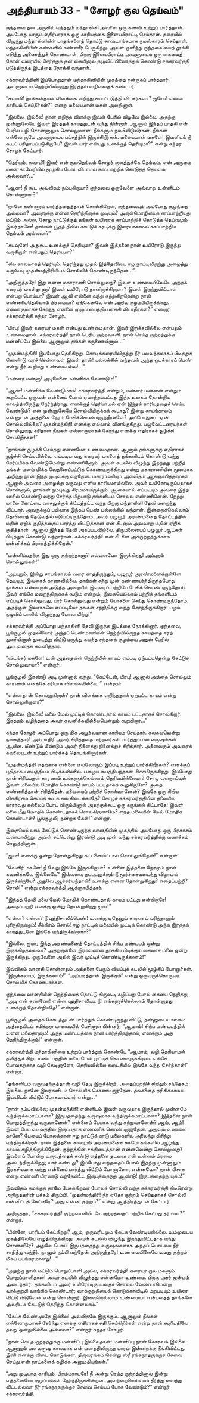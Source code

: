 # அத்தியாயம் 33 - "சோழர் குல தெய்வம்"

குந்தவை தன் அருகில் வந்ததும் மந்தாகினி அவளை ஒரு கணம் உற்றுப் பார்த்தாள். அப்போது யாரும் எதிர்பாராத ஒரு காரியத்தை இளையபிராட்டி செய்தாள். தரையில் விழுந்து மந்தாகினியின் பாதங்களைத் தொட்டு சாஷ்டாங்கமாக நமஸ்காரம் செய்தாள். மந்தாகினியின் கண்களில் கண்ணீர் பெருகிற்று. அவள் குனிந்து குந்தவையைத் தூக்கி எடுத்து அணைத்துக் கொண்டாள். பிறகு இளையபிராட்டி அவளுடைய ஒரு கையைத் தோள் வரையில் சேர்த்துத் தன் கையினால் தழுவிப் பிணைத்துக் கொண்டு சக்கரவர்த்தி படுத்திருந்த இடத்தை நோக்கி வந்தாள்.

சக்கரவர்த்தினி இப்போதுதான் மந்தாகினியின் முகத்தை நன்றாகப் பார்த்தார். அவளுடைய நெற்றியிலிருந்து இரத்தம் வழிவதைக் கண்டார்.

&#8220;சுவாமி! தாங்கள்தான் விளக்கை எறிந்து காயப்படுத்தி விட்டீர்களா? ஐயோ! என்ன காரியம் செய்தீர்கள்?&#8221; என்று மலையமான் மகள் அலறினாள்.

&#8220;இல்லை, இல்லை! நான் எறிந்த விளக்கு இவள் பேரில் விழவே இல்லை. அதற்கு முன்னாலேயே இவள் இரத்தக் காயத்துடன் வந்து நின்றாள். ஆனால் இந்தப் பாதகி என் பேரில் பழி சொன்னாலும் சொல்லுவாள்! நீங்களும் நம்பிவிடுவீர்கள். நீங்கள் எல்லோருமே அவளுடைய பட்சத்தில் இருக்கிறீர்கள். மலையமான் மகளே! இவளிடம் நீ கூடப் பரிதாபப்படுகிறாயே? இவள் யார் என்பது உனக்குத் தெரியுமா?&#8221; என்று சுந்தர சோழர் கேட்டார்.

&#8220;தெரியும், சுவாமி! இவர் என் குலதெய்வம் சோழர் குலத்துக்கே தெய்வம். என் அருமை மகன் காவேரியில் மூழ்கிப் போய் விடாமல் காப்பாற்றிக் கொடுத்த தெய்வம் அல்லவா?&#8230;&#8221;

&#8220;ஆகா! நீ கூட அவ்விதம் நம்புகிறாயா? குந்தவை ஒருவேளை அவ்வாறு உன்னிடம் சொன்னாளா?&#8221;

&#8220;நானே கண்ணால் பார்த்ததைத்தான் சொல்கிறேன், குந்தவையும் அப்போது குழந்தை அல்லவா? அவளுக்கு என்ன தெரிந்திருக்க முடியும்? அருள்மொழியைக் காப்பாற்றியது மட்டும் அல்ல, சோழ நாட்டுக்குத் தங்கள் உயிரைக் காப்பாற்றிக் கொடுத்த தெய்வமும் இவர்தானே! தாங்கள் பூதத் தீவில் காட்டுக் கரடிக்கு இரையாகாமல் காப்பாற்றிய தெய்வம் அல்லவா?&#8221;

&#8220;கடவுளே! அதுகூட உனக்குத் தெரியுமா? இவள் இத்தனை நாள் உயிரோடு இருந்து வருகிறாள் என்பதும் தெரியுமா?&#8221;

&#8220;சில காலமாகத் தெரியும். தெரிந்தது முதல் இத்தேவியை ஈழ நாட்டிலிருந்து அழைத்து வரும்படி முதன்மந்திரியிடம் சொல்லிக் கொண்டிருந்தேன்&#8230;&#8221;

&#8220;அநிருத்தரே! இது என்ன மகாராணி சொல்லுவது? இவள் உண்மையிலேயே அந்தக் கரையர் மகள்தானா? இவள் உயிரோடு தானிருக்கிறாளா? இவள் இறந்துவிட்டாள் என்பது பொய்யா? இவள் ஆவி என்னை வந்து சுற்றுகிறதென்று நான் எண்ணியதெல்லாம் பிரமையா? ஏற்கெனவே என் அறிவு குழம்பியிருக்கிறது. எல்லாருமாகச் சேர்ந்து என்னை முழுப் பைத்தியமாக்கி விடாதீர்கள்?&#8221; என்றார் சக்கரவர்த்தி சுந்தர சோழர்.

&#8220;பிரபு! இவர் கரையர் மகள் என்பது உண்மைதான். இவர் இறக்கவில்லை என்பதும் உண்மைதான். சக்கரவர்த்தி! நான் பெரிய குற்றவாளி. நான் செய்த குற்றத்துக்கு மன்னிப்பே இல்லை ஆனாலும் தங்கள் கருணையினால்&#8230;&#8221;

&#8220;முதன்மந்திரி! இப்போது தெரிகிறது, கோடிக்கரையிலிருந்து நீர் பலவந்தமாகப் பிடித்துக் கொண்டு வரச் சென்னவள் இவள் தான்! பல்லக்கில் வந்தவள் அந்த ஓடக்காரப் பெண் என்று நீர் கூறியது உண்மையல்ல!&#8230;&#8221;

&#8220;மன்னர் மன்னா! அடியேனை மன்னிக்க வேண்டும்!&#8221;

&#8220;ஆகா! மன்னிக்க வேண்டுமாம்! சக்கரவர்த்தி என்றும், மன்னர் மன்னன் என்றும் கூறப்பட்ட ஒருவன் என்னைப் போல் ஏமாற்றப்பட்டது இந்த உலகம் தோன்றிய காலத்திலிருந்து நேர்ந்திராது. எனக்குத் தெரியாமல் ஏன் இந்தக் காரியத்தைச் செய்ய வேண்டும்? ஏன் முன்னாலேயே சொல்லியிருக்கக் கூடாது? இன்று சாயங்காலம் என்னுடன் அத்தனை நேரம் பேசிக்கொண்டிருந்தீர்களே? அப்போதுகூட ஏன் சொல்லவில்லை? முதன்மந்திரி! எனக்கு எல்லாம் விளங்குகிறது. பழுவேட்டரையர்கள் சொல்லுவது சரிதான் நீங்கள் எல்லாருமாகச் சேர்ந்து எனக்கு எதிராகச் சூழ்ச்சி செய்கிறீர்கள்!&#8221;

&#8220;நாங்கள் சூழ்ச்சி செய்தது என்னமோ உண்மைதான். ஆனால் தங்களுக்கு எதிராகச் சூழ்ச்சி செய்யவில்லை. எப்படியாவது கரையர் மகளைத் தங்களிடம் கொண்டு வந்து சேர்ப்பிக்க வேண்டுமென்று எண்ணினோம். அவள் கடலில் விழுந்து இறந்தது பற்றித் தங்கள் மனம் மிக்க வேதனைப்பட்டுக் கொண்டிருக்கிறது என்று மகாராணியின் மூலமாக அறிந்து நான் இந்த முடிவுக்கு வந்தேன். மகாராணியும் அவ்விதம் ஆக்ஞாபித்தார்கள். ஆனால் அவரை அழைத்து வருவது எளிய காரியமாயில்லை. அவர் உயிரோடிருப்பதாகச் சொன்னால், தாங்கள் நம்புவது சிரமமாயிருக்கும். ஆகையால் எப்படியும் அவரை இந்த ஊரில் கொண்டு வந்து சேர்த்த பிற்பாடு தங்களிடம் சொல்ல எண்ணினேன். நேற்று மாலை கோட்டை வாசலுக்குக் கிட்டத்தட்ட வந்த பிறகு மந்தாகினி தேவி மறைந்து விட்டார். அவருக்குப் பதிலாக இந்தப் பெண் பல்லக்கில் வந்தாள். இன்றைக்கெல்லாம் தேவியைத் தேடுவதில் ஈடுபட்டிருந்தோம். அவர் பழுவூர் அரண்மனைத் தோட்டத்தின் மதிள் ஏறிக் குதித்ததைப் பார்த்து விட்டுத்தான் என் சீடனும் அவ்வாறு மதிள் ஏறிக் குதித்தான். ஆனால் இந்தத் தேவி அகப்படவில்லை. திருமலையைப் பழுவூர் ஆட்கள் பிடித்துக் கொண்டு வந்தார்கள். சக்கரவர்த்தி! என் சீடனை அக்குற்றத்துக்காக மன்னிக்கப் பிரார்த்திக்கிறேன்.&#8221;

&#8220;மன்னிப்பதற்கு இது ஒரு குற்றந்தானா? எவ்வளவோ இருக்கிறது! அப்புறம் சொல்லுங்கள்!&#8221;

&#8220;அப்புறம், இன்று சாயங்காலம் வரை காத்திருந்தும், பழுவூர் அரண்மனைக்குள்ளே தேடியும், இவரைக் காணவில்லை. தாங்கள் சற்று முன் கண்ணயர்ந்திருந்தபோது நாங்கள் எல்லாரும் அடுத்த அறையில் இவரைப் பற்றியே பேசிக் கொண்டிருந்தோம். இவர் எங்கே மறைந்திருக்கக் கூடும் என்றும், இதையெல்லாம் பற்றித் தங்களிடம் எப்படிச் சொல்லுவது, யார் சொல்லுவது என்றும் யோசனை செய்து கொண்டிருந்தோம். அதற்குள் இவராகவே எப்படியோ தங்கள் சந்நிதிக்கு வந்து சேர்ந்திருக்கிறார். பழம் நழுவிப் பாலில் விழுந்தது போலாயிற்று!&#8221;

சக்கரவர்த்தி அப்போது மந்தாகினி தேவி இருந்த இடத்தை நோக்கினார். குந்தவை, பூங்குழலி முதலியோர் அந்தப் பெண்மணியின் நெற்றியிலிருந்த காயத்தை ஈரத் துணியினால் துடைத்து விட்டு மருந்து கலந்த சந்தனக் குழம்பை அதன் பேரில் அப்புவதைக் கவனித்தார்.

&#8220;விடங்கர் மகளே! உன் அத்தையின் நெற்றியில் காயம் எப்படி ஏற்பட்டதென்று கேட்டுச் சொல்லுவாயா?&#8221; என்றார்.

பூங்குழலி இரண்டு அடி முன்னால் வந்து, &#8220;கேட்டேன், பிரபு! ஆனால் அத்தை சொல்லும் காரணம் எனக்கே சரியாக விளங்கவில்லை..&#8221; என்றாள்.

&#8220;என்னதான் சொல்லுகிறாள்? நான் விளக்கை எறிந்ததால் ஏற்பட்ட காயம் என்று சொல்லுகிறாளா?&#8221;

&#8220;இல்லை, இல்லை! மலை மேல் முட்டிக் கொண்டதால் காயம் பட்டதாகச் சொல்கிறார். இரத்தம் வழிந்ததை அவர் கவனிக்கவில்லையென்றும் கூறுகிறார்&#8230;&#8221;

சுந்தர சோழர் அப்போது ஒரு மிக அபூர்வமான காரியம் செய்தார். கலகலவென்று நகைத்தார்! அம்மாதிரி அவர் சிரித்ததை மற்றவர்கள் பார்த்துப் பல வருஷங்கள் ஆயின. மீண்டும் மீண்டும் அவர் நினைத்து நினைத்துச் சிரித்தார். அனைவரும் அவரைக் கவலையுடன் உற்றுப் பார்க்கத் தொடங்கினார்கள்.

&#8220;முதன்மந்திரி எதற்காக என்னை எல்லோரும் இப்படி உற்றுப் பார்க்கிறீர்கள்? எனக்குப் புதிதாகப் பைத்தியம் பிடிக்கவில்லை. பழைய பைத்தியந்தான் மிச்சமிருக்கிறது. இப்போது நான் சிரிப்பதன் காரணம் உங்களுக்கெல்லாம் தெரியவில்லையா? சோழ வளநாட்டில் இவள் மலையில் மோதிக் கொண்டு காயம் பட்டதாகக் கூறுகிறாளே? அதை எண்ணித்தான் சிரித்தேன். மலையைப் பற்றிச் சொல்வானேன்? இங்கே ஒரு சிறிய விக்கிரகம் செய்யக் கூடக் கல் கிடைக்காதே? சோழச் சக்கரவர்த்தியின் தலையில் யாராவது கல்லைப் போட விரும்பினால் அதற்குக்கூட ஒரு கருங்கல் கிட்டாதே! இவள் மலை மீது மோதிக் கொண்டதாகச் சொல்கிறாளாமே? எந்த மலையின் மேல் மோதிக் கொண்டாள்? பூங்குழலி, நன்றாக கேள்!&#8221; என்றார்.

இதையெல்லாம் கேட்டுக் கொண்டிருந்த வானதியின் முகத்தில் அப்போது ஒரு பிரகாசம் உண்டாயிற்று. அவள் சட்டென்று இரண்டு அடி முன் வந்து சக்கரவர்த்திக்கு வணக்கம் செலுத்தினாள்.

&#8220;ஐயா! எனக்கு ஒன்று தோன்றுகிறது கட்டளையிட்டால் சொல்லுகிறேன்!&#8221; என்றாள்.

&#8220;வேளிர் மகளே! நீ வேறு இங்கே இருக்கிறாயா? உன்னை இத்தனை நேரமும் நான் கவனிக்கவே இல்லையே? இவ்வளவு தடபுடலுக்கும் நீ மூர்ச்சையடைந்து விழாமல் இருக்கிறாயே? அதுவே ஆச்சரியந்தான்! உனக்கு என்ன தோன்றுகிறது? எதைப்பற்றி? சொல்!&#8221; என்று சக்கரவர்த்தி ஆக்ஞாபித்தார்.

&#8220;இந்தத் தேவி மலை மேல் மோதிக் கொண்டதால் காயம் பட்டது என்கிறாரே! அதைப்பற்றி எனக்கு ஒன்று தோன்றுகிறது ஐயா!&#8221;

&#8220;என்ன? என்ன? நீ புத்திசாலிப்பெண்! உனக்கு ஏதேனும் காரணம் புரிந்தாலும் புரிந்திருக்கும்! சீக்கிரம் சொல்! ஈழ நாட்டில் மலையில் முட்டிக் கொண்டு அந்த இரத்தக் காயத்துடனே இங்கே வந்திருக்கிறாளா?&#8221;

&#8220;இல்லை, ஐயா; இந்த அரண்மனைத் தோட்டத்தில் சிற்ப மண்டபம் ஒன்று இருக்கிறதல்லவா? அதற்குள்ளே இராவணன் தூக்கிப் பிடிக்கும் கைலாச மலை ஒன்று இருக்கிறது. ஒருவேளை அதில் இவர் முட்டிக் கொண்டிருக்கலாம்!&#8221;

இவ்விதம் வானதி சொன்னதும் அத்தனை பேரும் வியப்புக் கடலில் மூழ்கிப் போனார்கள். &#8220;இருக்கலாம்; இருக்கலாம்!&#8221; &#8220;அப்படித்தான் இருக்கும்&#8221; என்று ஒருவருக்கொருவர் சொல்லிக் கொண்டார்கள்.

குந்தவை வானதியின் நெற்றியைத் தொட்டு திருஷ்டி கழிப்பது போல் கையை நெறித்து, &#8220;அடி என் கண்ணே! என்ன புத்திசாலியடி நீ! எங்களுக்கெல்லாம் தோன்றாதது உனக்குத் தோன்றியதே!&#8221; என்றாள்.

பூங்குழலி அதைக் கோபத்துடன் பார்த்துக் கொண்டிருந்து விட்டு, தன்னுடைய ஊமை அத்தையிடம் சமிக்ஞா பாஷையில் பேசினாள் பின்னர், &#8220;ஆமாம்! சிற்ப மண்டபத்தில் உள்ள மலைதானாம்! அந்த மண்டபத்தை நான் பார்த்திருந்தால், எனக்கும் அது தெரிந்திருக்கும்!&#8221; என்றாள்.

சக்கரவர்த்தி மந்தாகினியை உற்றுப் பார்த்துக் கொண்டே &#8220;ஆமாம்; வழி தெரியாமல் தவித்துச் சிற்ப மண்டபத்தின் மலை மேல் முட்டிக் கொண்டிருக்கிறாள். எங்கே போவதற்காக வழி தேடினாளோ, தெரியவில்லை கடைசியில் இங்கே வந்து சேர்ந்தாள்!&#8221; என்றார்.

&#8220;தங்களிடம் வருவதற்குத்தான் வழி தேடி இருக்கிறார். அதைப்பற்றிச் சிறிதும் சந்தேகம் இல்லை. நானே இவர்களிடம் சொல்லிக் கொண்டிருந்தேன். தங்களைத் தரிசிக்காமல் இவ்விடம் விட்டுப் போகமாட்டார் என்று&#8230;&#8221;

&#8220;நான் நம்பவில்லை; முதன்மந்திரி! என்னிடம் இவள் வருவதாக இருந்தால் முன்னமே வந்திருக்கமாட்டாளா? இருபத்தைந்து வருஷமாக வந்திருக்கமாட்டாளா? இத்தனை நாள் பொறுத்திருந்து வருவானேன்? என்னைப் பேயாக வந்து சுற்றுவானேன்? ஆம், ஆம்! இவள் பேய் வடிவத்தில் இருப்பதாக எண்ணிக் கொண்டிருந்தேன். அதுவும் உண்மை தானே? பேயைப் போலத்தான் ஈழ நாட்டுக் காடு மலைகளில் அலைந்து திரிந்து வந்திருக்கிறாள். நான் இத்தனை காலமும் அரண்மனைச் சுகபோகங்களில் ஆழ்ந்து காலம் கழித்திருக்கிறேன். குற்றத்தின் சக்தியைத்தான் என்னவென்று சொல்லுவது? இவளைப் போன்ற உருவத்தைக் கண்டு எத்தனை தடவை என் உள்ளம் பிரமை அடைந்திருக்கிறது; யார் கண்டது? இப்போது வந்ததைப் போல் இதற்கு முன்னாலும் இரகசியமாக வந்து என்னைப் பார்த்து விட்டுப் போனாளோ, என்னவோ? நான் பிசாசு என்று எண்ணி மிரண்டு வந்தேன்!&#8230; இருபத்தைந்து ஆண்டு! இருபத்தைந்து யுகம்!&#8221;

இவ்விதம் தமக்குத் தாமே பேசுக்கிறவர் போலச் சொல்லி வந்த சக்கரவர்த்தி திடீரென்று அநிருத்தரின் பக்கம் திரும்பி, &#8220;முதன்மந்திரி! நீர் ஏதோ குற்றம் செய்ததாகச் சொல்லி மன்னிப்புக் கேட்டீரே? அது என்ன குற்றம்?&#8221; என்று ஆத்திரத்துடன் கேட்டார்.

அநிருத்தர், &#8220;சக்கரவர்த்தி! குற்றவாளியிடமே குற்றத்தைப் பற்றிக் கேட்பது தர்மமா?&#8221; என்றார்.

&#8220;பின்னே, யாரிடம் கேட்கிறது? ஆம், ஒருவரிடமும் கேட்க வேண்டியதில்லை. உம்முடைய முகத்திலேயே எழுதியிருக்கிறது. அவள் கடலில் விழுந்து இறந்துவிட்டதாக வந்து சொன்னீரே? அதுவே பொய்! இருபத்தைந்து வருஷங்களாக அந்தப் பொய்யை நீர் சாதித்து வந்தீர். நானும் நம்பி வந்தேன் அநிருத்தரே! உண்மையிலேயே உமது குற்றம் மிகப் பயங்கரமானது!&#8230;&#8221;

&#8220;அதற்கு நான் மட்டும் பொறுப்பாளி அல்ல, சக்கரவர்த்தி! கரையர் குல மகளும் பொறுப்பாளிதான்! அவர் கடலில் விழுந்தது என்னமோ உண்மை. பிறகு புனர் ஜன்மம் அடைந்தார். தங்களிடம் அவர் உயிரோடிருப்பதைச் சொல்ல வேண்டாமென்று வாக்குறுதி வாங்கிக் கொண்டார்; வாக்குறுதியைக் கொடுக்காவிடில் மறுபடியும் உயிரை விட்டு விடுவேன் என்று சொன்னார். இவையெல்லாம் உண்மையா என்பதைத் தாங்களே அவரிடம் கேட்டுத் தெரிந்து கொள்ளலாம்.&#8221;

&#8220;கேட்க வேண்டியதே இல்லை! அவ்விதமே இருக்கும். ஆனாலும் நீங்கள் எல்லோருமாகச் சேர்ந்து எனக்கு எதிராகச் சதி செய்கிறீர்கள் என்று நான் கூறியதிலே தவறு ஒன்றுமில்லை அல்லவா?&#8221; என்றார் சுந்தர சோழர்.

&#8220;நான் செய்த குற்றத்துக்கு மன்னிப்பு இல்லைதான்; மன்னிப்பு நான் கோரவும் இல்லை. ஆனாலும் பல வருஷ காலமாக என் மனத்திலிருந்த பாரம் இன்றைக்கு நீங்கிவிட்டது. இனி எனக்கு விடை கொடுங்கள். திருவரங்கம் சென்று ஸ்ரீ ரங்கநாதருக்குச் சேவை செய்து என் நாட்களைக் கழிக்க அனுமதியுங்கள்.&#8221;

&#8220;அது முடியாத காரியம், பிரம்மராயரே! நீ அன்று செய்த குற்றத்தினால் இன்று எத்தனையோ குழப்பங்கள் நேர்ந்திருக்கின்றன. அவற்றையெல்லாம் தீர்த்து வைத்து விட்டல்லவா நீர் ரங்கநாதருக்குச் சேவை செய்யப் போக வேண்டும்?&#8221; என்றார் சக்கரவர்த்தி.